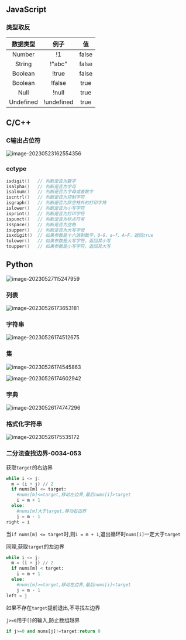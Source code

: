 ## JavaScript

### 类型取反

| 数据类型  |    例子    |  值   |
| :-------: | :--------: | :---: |
|  Number   |     !1     | false |
|  String   |   !"abc"   | false |
|  Boolean  |   !true    | false |
|  Boolean  |   !false   | true  |
|   Null    |   !null    | true  |
| Undefined | !undefined | true  |

## C/C++

### C输出占位符

![image-20230523162554356](C:\Users\LIUJY\Desktop\LeetCode\笔记.assets\image-20230523162554356.png)

### cctype

```c++
isdigit()   // 判断是否为数字
isalpha()   // 判断是否为字母
isalnum()   // 判断是否为字母或者数字
iscntrl()   // 判断是否为控制字符
isgraph()   // 判断是否为除空格外的打印字符
islower()   // 判断是否为小写字符
isprint()   // 判断是否为打印字符
ispunct()   // 判断是否为标点符号
isspace()   // 判断是否为空格
isupper()   // 判断是否为大写字母
isxdigit()  // 如果参数是十六进制数字，0~9、a~f、A~F，返回true
tolower()   // 如果参数是大写字符，返回其小写
toupper()   // 如果参数是小写字符，返回其大写
```

## Python

![image-20230527115247959](C:\Users\LIUJY\Desktop\LeetCode\笔记.assets\image-20230527115247959.png)

### 列表

![image-20230526173653181](C:\Users\LIUJY\Desktop\LeetCode\笔记.assets\image-20230526173653181.png)

### 字符串

![image-20230526174512675](C:\Users\LIUJY\Desktop\LeetCode\笔记.assets\image-20230526174512675.png)

### 集

![image-20230526174545863](C:\Users\LIUJY\Desktop\LeetCode\笔记.assets\image-20230526174545863.png)

![image-20230526174602942](C:\Users\LIUJY\Desktop\LeetCode\笔记.assets\image-20230526174602942.png)

### 字典

![image-20230526174747296](C:\Users\LIUJY\Desktop\LeetCode\笔记.assets\image-20230526174747296.png)

### 格式化字符串

![image-20230526175535172](C:\Users\LIUJY\Desktop\LeetCode\笔记.assets\image-20230526175535172.png)

### 二分法查找边界-0034-053

获取`target`的右边界

```python
while i <= j:
  m = (i + j) // 2
  if nums[m] <= target: 
    #nums[m]<=target,移动左边界,最后nums[i]>target
    i = m + 1
  else: 
    #nums[m]大于target,移动右边界
    j = m - 1
right = i
```

当`if nums[m] <= target`时,则`i = m + 1`,退出循环时`nums[i]`一定大于`target`

同理,获取`target`的左边界

```python
while i <= j:
  m = (i + j) // 2
  if nums[m] < target: 
    i = m + 1
  else: 
    #nums[m]>=target,移动左边界,最后nums[i]<target
    j = m - 1
left = j
```

如果不存在`target`提前退出,不寻找左边界

`j>=0`用于`[]`的输入,防止数组越界

```python
if j>=0 and nums[j]!=target:return 0
```

